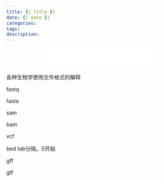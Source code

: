 ```yaml
---
title: {{ title }}
date: {{ date }}
categories: 
tags: 
description: 
---
```


<div align="middle"><iframe frameborder="no" border="0" marginwidth="0" marginheight="0" width=298 height=52 src="//music.163.com/outchain/player?type=2&id=1697043&auto=1&height=32"></iframe></div>


各种生物学使用文件格式的解释

fastq

fasta

sam

bam

vcf


bed
tab分隔，0开始

gff


gtf


